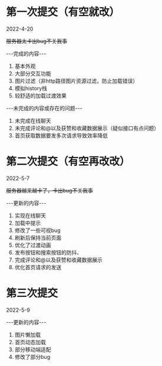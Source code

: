 # 第一次提交（有空就改）
2022-4-20

~~服务器太卡出bug不关我事~~

---完成的内容---
1. 基本外观
2. 大部分交互功能
3. 图片过滤（非http路径图片资源过滤，防止加载错误）
4. 模拟history栈
5. 较舒适的加载过渡效果

---未完成的内容或存在的问题---
1. 未完成在线聊天
2. 未完成评论和@以及获赞和收藏数据展示（疑似接口有点问题）
3. 首页获取数据要发多次请求导致效率降低


# 第二次提交（有空再改改）
2022-5-7

~~服务器越来越卡了，卡出bug不关我事~~

---更新的内容---
1. 实现在线聊天
2. 加载中提示
3. 修改了一些可视bug
4. 刷新后保持当前页面
5. 优化了过渡动画
6. 发布按钮和搜索按钮的防抖、
7. 完成评论和@以及获赞和收藏数据展示
8. 优化首页请求的发送


# 第三次提交
2022-5-9

---更新的内容---
1. 图片懒加载
2. 首页动态加载
3. 部分移动端适配
4. 修改了部分bug
